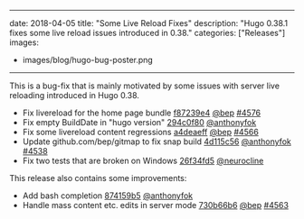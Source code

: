 
---
date: 2018-04-05
title: "Some Live Reload Fixes"
description: "Hugo 0.38.1 fixes some live reload issues introduced in 0.38."
categories: ["Releases"]
images:
- images/blog/hugo-bug-poster.png

---

	

This is a bug-fix that is mainly motivated by some issues with server live reloading introduced in Hugo 0.38.

* Fix livereload for the home page bundle [f87239e4](https://github.com/gohugoio/hugo/commit/f87239e4cab958bf59ecfb1beb8cac439441a553) [@bep](https://github.com/bep) [#4576](https://github.com/gohugoio/hugo/issues/4576)
* Fix empty BuildDate in "hugo version" [294c0f80](https://github.com/gohugoio/hugo/commit/294c0f8001fe598278c1eb8015deb6b98e8de686) [@anthonyfok](https://github.com/anthonyfok) 
* Fix some livereload content regressions [a4deaeff](https://github.com/gohugoio/hugo/commit/a4deaeff0cfd70abfbefa6d40c0b86839a216f6d) [@bep](https://github.com/bep) [#4566](https://github.com/gohugoio/hugo/issues/4566)
* Update github.com/bep/gitmap to fix snap build [4d115c56](https://github.com/gohugoio/hugo/commit/4d115c56fac9060230fbac6181a05f7cc6d10b42) [@anthonyfok](https://github.com/anthonyfok) [#4538](https://github.com/gohugoio/hugo/issues/4538)
* Fix two tests that are broken on Windows [26f34fd5](https://github.com/gohugoio/hugo/commit/26f34fd59da1ce1885d4f2909c5d9ef9c1726944) [@neurocline](https://github.com/neurocline) 


This release also contains some improvements:

* Add bash completion [874159b5](https://github.com/gohugoio/hugo/commit/874159b5436bc9080aec71a9c26d35f8f62c9fd0) [@anthonyfok](https://github.com/anthonyfok) 
* Handle mass content etc. edits in server mode [730b66b6](https://github.com/gohugoio/hugo/commit/730b66b6520f263af16f555d1d7be51205a8e51d) [@bep](https://github.com/bep) [#4563](https://github.com/gohugoio/hugo/issues/4563)






